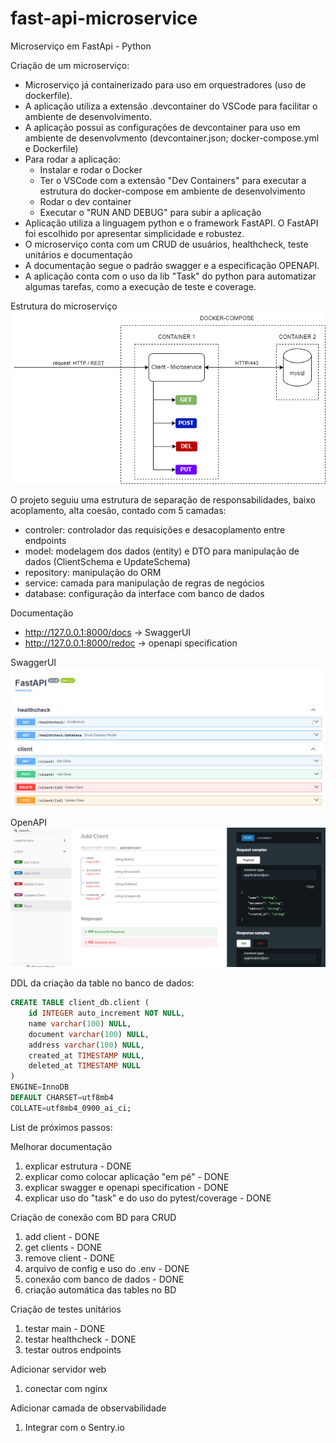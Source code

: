 # fast-api-microservice
Microserviço em FastApi - Python

Criação de um microserviço: 

- Microserviço já containerizado para uso em orquestradores (uso de dockerfile). 
- A aplicação utiliza a extensão .devcontainer do VSCode para facilitar o ambiente de desenvolvimento. 
- A aplicação possui as configurações de devcontainer para uso em ambiente de desenvolvmento (devcontainer.json; docker-compose.yml e Dockerfile)
- Para rodar a aplicação:
    - Instalar e rodar o Docker
    - Ter o VSCode com a extensão "Dev Containers" para executar a estrutura do docker-compose em ambiente de desenvolvimento
    - Rodar o dev container
    - Executar o "RUN AND DEBUG" para subir a aplicação
- Aplicação utiliza a linguagem python e o framework FastAPI. O FastAPI foi escolhido por apresentar simplicidade e robustez.
- O microserviço conta com um CRUD de usuários, healthcheck, teste unitários e documentação
- A documentação segue o padrão swagger e a especificação OPENAPI.
- A aplicação conta com o uso da lib "Task" do python para automatizar algumas tarefas, como a execução de teste e coverage.

Estrutura do microserviço
![alt text](./assets/microservice.png "Estrutura")

O projeto seguiu uma estrutura de separação de responsabilidades, baixo acoplamento, alta coesão, contado com 5 camadas:
- controler: controlador das requisições e desacoplamento entre endpoints
- model: modelagem dos dados (entity) e DTO para manipulação de dados (ClientSchema e UpdateSchema)
- repository: manipulação do ORM
- service: camada para manipulação de regras de negócios
- database: configuração da interface com banco de dados

Documentação
- http://127.0.0.1:8000/docs -> SwaggerUI
- http://127.0.0.1:8000/redoc -> openapi specification 

SwaggerUI
![alt text](./assets/swagger.png "Swagger")

OpenAPI
![alt text](./assets/openapi.png "openapi")

DDL da criação da table no banco de dados:

```SQL
CREATE TABLE client_db.client (
	id INTEGER auto_increment NOT NULL,
	name varchar(100) NULL,
	document varchar(100) NULL,
	address varchar(100) NULL,
	created_at TIMESTAMP NULL,
	deleted_at TIMESTAMP NULL
)
ENGINE=InnoDB
DEFAULT CHARSET=utf8mb4
COLLATE=utf8mb4_0900_ai_ci;
```

List de próximos passos:

Melhorar documentação
1. explicar estrutura - DONE
2. explicar como colocar aplicação "em pé" - DONE
3. explicar swagger e openapi specification - DONE
4. explicar uso do "task" e do uso do pytest/coverage - DONE

Criação de conexão com BD para CRUD 
1. add client - DONE
2. get clients - DONE
3. remove client - DONE
4. arquivo de config e uso do .env - DONE
5. conexão com banco de dados - DONE
6. criação automática das tables no BD

Criação de testes unitários
1. testar main - DONE
2. testar healthcheck - DONE
3. testar outros endpoints

Adicionar servidor web
1. conectar com nginx

Adicionar camada de observabilidade
1. Integrar com o Sentry.io